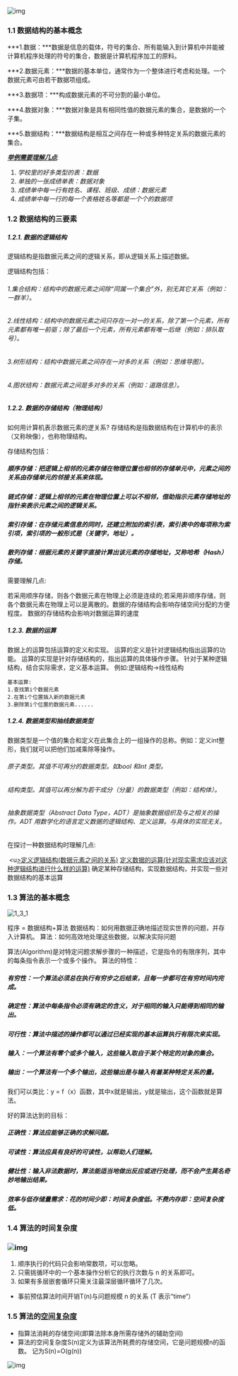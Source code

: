 ![img](markdown-img/1.绪论.assets/1_1_1.png)

### 1.1 数据结构的基本概念

***1.数据：***数据是信息的载体，符号的集合、所有能输入到计算机中并能被计算机程序处理的符号的集合，数据是计算机程序加工的原料。

***2.数据元素：***数据的基本单位，通常作为一个整体进行考虑和处理。一个数据元素可由若干数据项组成。

***3.数据项：***构成数据元素的不可分割的最小单位。

***4.数据对象：***数据对象是具有相同性值的数据元素的集合，是数据的一个子集。

***5.数据结构：***数据结构是相互之间存在一种或多种特定关系的数据元素的集合。

***<u>举例需要理解几点</u>***:

1. *学校里的好多类型的表：数据*
2. *单独的一张成绩单表：数据对象*
3. *成绩单中每一行有姓名、课程、班级、成绩：数据元素*
4. *成绩单中每一行的每一个表格姓名等都是一个个的数据项*



### 1.2 数据结构的三要素

##### 1.2.1. 数据的逻辑结构

逻辑结构是指数据元素之间的逻辑关系，即从逻辑关系上描述数据。

逻辑结构包括：

###### 1.集合结构：结构中的数据元素之间除“同属一个集合”外，别无其它关系（例如：一群羊）。

###### 2.线性结构：结构中的数据元素之间只存在一对一的关系，除了第一个元素，所有元素都有唯一前驱；除了最后一个元素，所有元素都有唯一后继（例如：排队取号）。

###### 3.树形结构：结构中数据元素之间存在一对多的关系（例如：思维导图）。

###### 4.图状结构：数据元素之间是多对多的关系（例如：道路信息）。



##### 1.2.2. 数据的存储结构（物理结构）

如何用计算机表示数据元素的逻关系?
存储结构是指数据结构在计算机中的表示（又称映像），也称物理结构。

存储结构包括：

##### 顺序存储：把逻辑上相邻的元素存储在物理位置也相邻的存储单元中，元素之间的关系由存储单元的邻接关系来体现。

##### 链式存储：逻辑上相邻的元素在物理位置上可以不相邻，借助指示元素存储地址的指针来表示元素之间的逻辑关系。

##### 索引存储：在存储元素信息的同时，还建立附加的索引表，索引表中的每项称为索引项，索引项的一般形式是（关键字，地址）。

##### 散列存储：根据元素的关键字直接计算出该元素的存储地址，又称哈希（Hash）存储。



需要理解几点:

​       	 若采用顺序存储，则各个数据元素在物理上必须是连续的;若采用非顺序存储，则各个数据元素在物理上可以是离散的。
​		数据的存储结构会影响存储空间分配的方便程度。
​		数据的存储结构会影响对数据运算的速度



##### 1.2.3. 数据的运算

数据上的运算包括运算的定义和实现。
运算的定义是针对逻辑结构指出运算的功能。
运算的实现是针对存储结构的，指出运算的具体操作步骤。
针对于某种逻辑结构，结合实际需求，定义基本运算。
例如:逻辑结构->线性结构

```
基本运算:
1.查找第i个数据元素
2.在第i个位置插入新的数据元素
3.删除第i个位置的数据元素......
```



##### 1.2.4. 数据类型和抽线数据类型

数据类型是一个值的集合和定义在此集合上的一组操作的总称。例如：定义int整形，我们就可以把他们加减乘除等操作。

###### 原子类型。其值不可再分的数据类型。如bool 和int 类型。

###### 结构类型。其值可以再分解为若干成分（分量）的数据类型（例如：结构体）。

###### 抽象数据类型（Abstract Data Type，ADT）是抽象数据组织及与之相关的操作。ADT 用数学化的语言定义数据的逻辑结构、定义运算。与具体的实现无关。



在探讨一种数据结构时理解几点:

​		<u<u>>定义逻辑结构(数据元素之间的关系)</u>
​		<u>定义数据的运算(针对现实需求应该对这种逻辑结构进行什么样的运算)</u>
​		确定某种存储结构，实现数据结构，并实现一些对数据结构的基本运算</u>





### 1.3 算法的基本概念



![1_3_1](markdown-img/1.绪论.assets/1_3_1.png)

程序 = 数据结构+算法
数据结构：如何用数据正确地描述现实世界的问题，并存入计算机。
算法：如何高效地处理这些数据，以解决实际问题

算法(Algorithm)是对特定问题求解步骤的一种描述，它是指令的有限序列，其中的每条指令表示一个或多个操作。
算法的特性： 

##### 有穷性：一个算法必须总在执行有穷步之后结束，且每一步都可在有穷时间内完成。

##### 确定性：算法中每条指令必须有确定的含义，对于相同的输入只能得到相同的输出。

##### 可行性：算法中描述的操作都可以通过已经实现的基本运算执行有限次来实现。

##### 输入：一个算法有零个或多个输入，这些输入取自于某个特定的对象的集合。

##### 输出：一个算法有一个多个输出，这些输出是与输入有着某种特定关系的量。

我们可以类比：y = f（x）函数，其中x就是输出，y就是输出，这个函数就是算法。

好的算法达到的目标：

##### 正确性：算法应能够正确的求解问题。

##### 可读性：算法应具有良好的可读性，以帮助人们理解。

##### 健壮性：输入非法数据时，算法能适当地做出反应或进行处理，而不会产生莫名奇妙地输出结果。

##### 效率与低存储量需求：花的时间少即：时间复杂度低。不费内存即：空间复杂度低。



### 1.4 算法的时间复杂度

### ![img](markdown-img/1.绪论.assets/1_4_1.png)

1. 顺序执行的代码只会影响常数项，可以忽略。
2. 只需挑循环中的一个基本操作分析它的执行次数与 n 的关系即可。
3. 如果有多层嵌套循环只需关注最深层循环循环了几次。

- 事前预估算法时间开销T(n)与问题规模 n 的关系 (T 表示“time“）



### 1.5 算法的[空间复杂度](https://so.csdn.net/so/search?q=空间复杂度&spm=1001.2101.3001.7020)

- 指算法消耗的存储空间(即算法除本身所需存储外的辅助空间)
- 算法的空间复杂度S(n)定义为该算法所耗费的存储空间，它是问题规模n的函数。
  记为S(n)=O(g(n))

![img](markdown-img/1.绪论.assets/1_5_1.png)